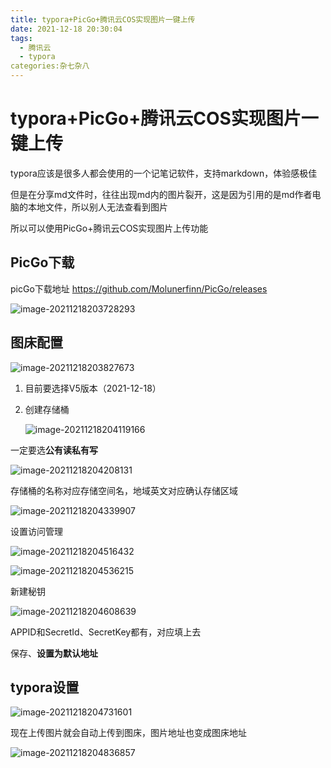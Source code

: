 ```yaml
---
title: typora+PicGo+腾讯云COS实现图片一键上传
date: 2021-12-18 20:30:04
tags:
  - 腾讯云
  - typora
categories:杂七杂八
---
```


# typora+PicGo+腾讯云COS实现图片一键上传

typora应该是很多人都会使用的一个记笔记软件，支持markdown，体验感极佳

但是在分享md文件时，往往出现md内的图片裂开，这是因为引用的是md作者电脑的本地文件，所以别人无法查看到图片

所以可以使用PicGo+腾讯云COS实现图片上传功能

## PicGo下载

picGo下载地址 https://github.com/Molunerfinn/PicGo/releases

![image-20211218203728293](https://larmy-1303020690.cos.ap-guangzhou.myqcloud.com/image-20211218203728293.png)

## 图床配置

![image-20211218203827673](https://larmy-1303020690.cos.ap-guangzhou.myqcloud.com/image-20211218203827673.png)

1. 目前要选择V5版本（2021-12-18）

2. 创建存储桶

   ![image-20211218204119166](https://larmy-1303020690.cos.ap-guangzhou.myqcloud.com/image-20211218204119166.png)



一定要选**公有读私有写**

![image-20211218204208131](https://larmy-1303020690.cos.ap-guangzhou.myqcloud.com/image-20211218204208131.png)

存储桶的名称对应存储空间名，地域英文对应确认存储区域

![image-20211218204339907](https://larmy-1303020690.cos.ap-guangzhou.myqcloud.com/image-20211218204339907.png)

设置访问管理

![image-20211218204516432](https://larmy-1303020690.cos.ap-guangzhou.myqcloud.com/image-20211218204516432.png)

![image-20211218204536215](https://larmy-1303020690.cos.ap-guangzhou.myqcloud.com/image-20211218204536215.png)





新建秘钥

![image-20211218204608639](https://larmy-1303020690.cos.ap-guangzhou.myqcloud.com/image-20211218204608639.png)

APPID和SecretId、SecretKey都有，对应填上去

保存、**设置为默认地址**

## typora设置

![image-20211218204731601](https://larmy-1303020690.cos.ap-guangzhou.myqcloud.com/image-20211218204731601.png)

现在上传图片就会自动上传到图床，图片地址也变成图床地址

![image-20211218204836857](https://larmy-1303020690.cos.ap-guangzhou.myqcloud.com/image-20211218204836857.png)
